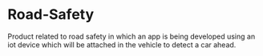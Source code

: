# Road-Safety
Product related to road safety in which an app is being developed using an iot device which will be attached in the vehicle to detect a car ahead.
